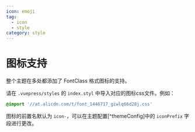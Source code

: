 ```yaml
---
icon: emoji
tag:
  - icon
  - style
category: style
---
```


# 图标支持

整个主题在多处都添加了 FontClass 格式图标的支持。

请在 `.vuepress/styles` 的 `index.styl` 中导入对应的图标css文件。例如：

```css
@import '//at.alicdn.com/t/font_1446717_giwlq66d28j.css'
```

图标的前置名默认为 `icon-`，可以在主题配置[^themeConfig]中的 `iconPrefix` 字段进行更改。
